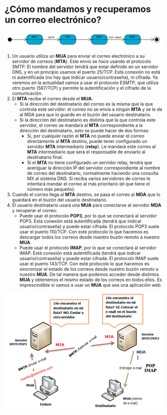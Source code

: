 # ¿Cómo mandamos y recuperamos un correo electrónico?

![email](img/E-mail.svg.png)

1. Un usuario utiliza un **MUA** para enviar el correo electrónico a su servidor de correos (**MTA**). Este envío se hace usando el protocolo SMTP. El nombre del servidor tendrá que estar definido en un servidor DNS, y en un principio usamos el puerto 25/TCP. Está conexión no está ni autentificada (no hay que indicar usuario/contraseña), ni cifrada. Ya veremos en la actualidad vamos a usar el protocolo ESMTP, que utiliza otro puerto (587/TCP) y permite la autentificación y el cifrado de la comunicación.
2. El **MTA** recibe el correo desde el **MUA**:
    * Si la dirección del destinatario del correo es la misma que la que controla este servidor: el correo no se envía a ningún **MTA** y se le da al MDA para que lo guarde en el buzón del usuario destinatario.
    * Si la dirección del destinatario es distinta que la que controla este servidor, el correo se mandará al **MTA** correspondiente a la dirección del destinatario, esto se puede hacer de dos formas:
        * Si, por cualquier razón el **MTA** no puede enviar el correo directamente al **MTA** destino, puede tener configurado un servidor **MTA** intermediario (**relay**). Le mandará este correo al **MTA** intermediario que será el responsable de enviarlo al destinatario final.
        * Si el **MTA** no tiene configurado un servidor relay, tendrá que averiguar la dirección IP del servidor correspondiente al nombre de correo del destinatario, normalmente haciendo una consulta MX al sistema DNS. Si reciba varios servidores de correo le intentará mandar el correo al más prioritario (el que tiene el número más pequeño).
3. Cuando el correo llega al **MTA** destino, se pasa el correo al **MDA** que lo guardará en el buzón del usuario destinatario.
4. El usuario destinatario usará una **MUA** para conectarse al servidor **MDA** y recuperar el correo:
    * Puede usar el protocolo **POP3**, por lo que se conectará al servidor POP3. Está conexión está autentificada (tendrá que indicar usuario/contraseña) y puede estar cifrada. El protocolo POP3 suele usar el puerto 110/TCP. Con este protocolo lo que hacemos es descargar todos los correos desde nuestro buzón remoto a nuestro **MUA**.
    * Puede usar el protocolo **IMAP**, por lo que se conectará al servidor IMAP. Está conexión está autentificada (tendrá que indicar usuario/contraseña) y puede estar cifrada. El protocolo IMAP suele usar el puerto 143/TCP. Con este protocolo lo que hacemos es sincronizar el estado de los correos desde nuestro buzón remoto a nuestro **MUA**. De tal manera que podemos acceder desde distintos **MUA** y obtenemos el mismo estado de los correos en todos ellos. Es imprescindible si vamos a usar un **MUA** que sea una aplicación web.

![email](img/mta.png)
